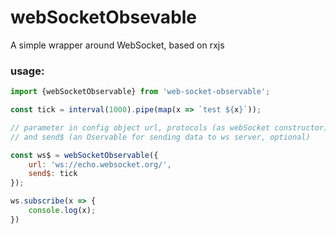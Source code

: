 # webSocketObsevable

A simple wrapper around WebSocket, based on rxjs

### usage:

``` javascript
import {webSocketObservable} from 'web-socket-observable';

const tick = interval(1000).pipe(map(x => `test ${x}`));

// parameter in config object url, protocols (as webSocket constructor) 
// and send$ (an Oservable for sending data to ws server, optional)

const ws$ = webSocketObservable({
    url: 'ws://echo.websocket.org/',
    send$: tick
});

ws.subscribe(x => {
    console.log(x);
})


```